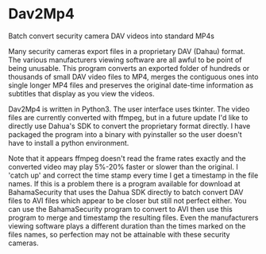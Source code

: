 # Dav2Mp4
Batch convert security camera DAV videos into standard MP4s

Many security cameras export files in a proprietary DAV (Dahau) format. The various manufacturers viewing software are all awful to be point of being unusable. This program converts an exported folder of hundreds or thousands of small DAV video files to MP4, merges the contiguous ones into single longer MP4 files and preserves the original date-time information as subtitles that display as you view the videos.

Dav2Mp4 is written in Python3. The user interface uses tkinter. The video files are currently converted with ffmpeg, but in a future update I'd like to directly use Dahua's SDK to convert the proprietary format directly. I have packaged the program into a binary with pyinstaller so the user doesn't have to install a python environment.

Note that it appears ffmpeg doesn't read the frame rates exactly and the converted video may play 5%-20% faster or slower than the original. I 'catch up' and correct the time stamp every time I get a timestamp in the file names. If this is a problem there is a program available for download at BahamaSecurity that uses the Dahua SDK directly to batch convert DAV files to AVI files which appear to be closer but still not perfect either. You can use the BahamaSecurity program to convert to AVI then use this program to merge and timestamp the resulting files. Even the manufacturers viewing software plays a different duration than the times marked on the files names, so perfection may not be attainable with these security cameras.


